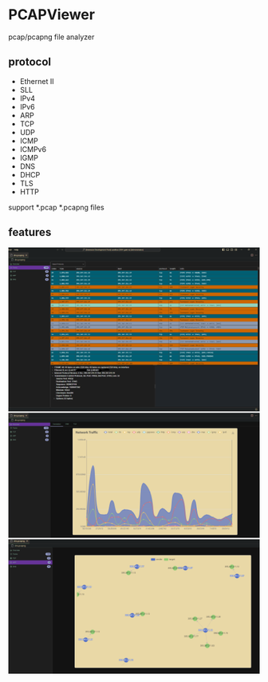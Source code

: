 # PCAPViewer

pcap/pcapng file analyzer


## protocol

- Ethernet II
- SLL
- IPv4
- IPv6
- ARP
- TCP
- UDP
- ICMP
- ICMPv6
- IGMP
- DNS
- DHCP
- TLS
- HTTP

support *.pcap *.pcapng files 


## features 

<img src="https://raw.githubusercontent.com/sankooc/vs-shark/master/assets/frame.png" style="text-align:center, width: 80%"/>
</br>

<img src="https://raw.githubusercontent.com/sankooc/vs-shark/master/assets/dash.png" style="text-align:center, width: 80%"/>
</br>

<img src="https://raw.githubusercontent.com/sankooc/vs-shark/master/assets/arp.png" style="text-align:center, width: 80%"/>